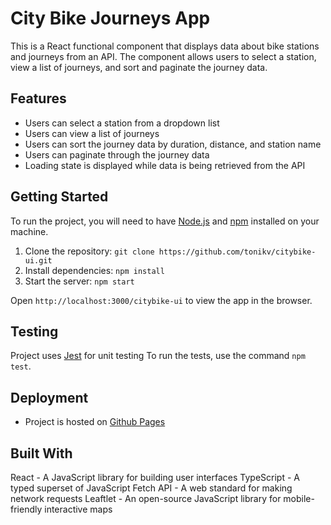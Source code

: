# City Bike Journeys App

This is a React functional component that displays data about bike stations and journeys from an API. The component allows users to select a station, view a list of journeys, and sort and paginate the journey data.

## Features

- Users can select a station from a dropdown list
- Users can view a list of journeys
- Users can sort the journey data by duration, distance, and station name
- Users can paginate through the journey data
- Loading state is displayed while data is being retrieved from the API

## Getting Started

To run the project, you will need to have [Node.js](https://nodejs.org/) and [npm](https://www.npmjs.com/) installed on your machine.

1. Clone the repository: `git clone https://github.com/tonikv/citybike-ui.git`
2. Install dependencies: `npm install`
3. Start the server: `npm start`

Open `http://localhost:3000/citybike-ui` to view the app in the browser.

## Testing

Project uses [Jest](https://jestjs.io/) for unit testing
To run the tests, use the command `npm test`.

## Deployment

- Project is hosted on [Github Pages](https://tonikv.github.io/citybike-ui/)

## Built With

React - A JavaScript library for building user interfaces
TypeScript - A typed superset of JavaScript
Fetch API - A web standard for making network requests
Leaftlet - An open-source JavaScript library for mobile-friendly interactive maps
